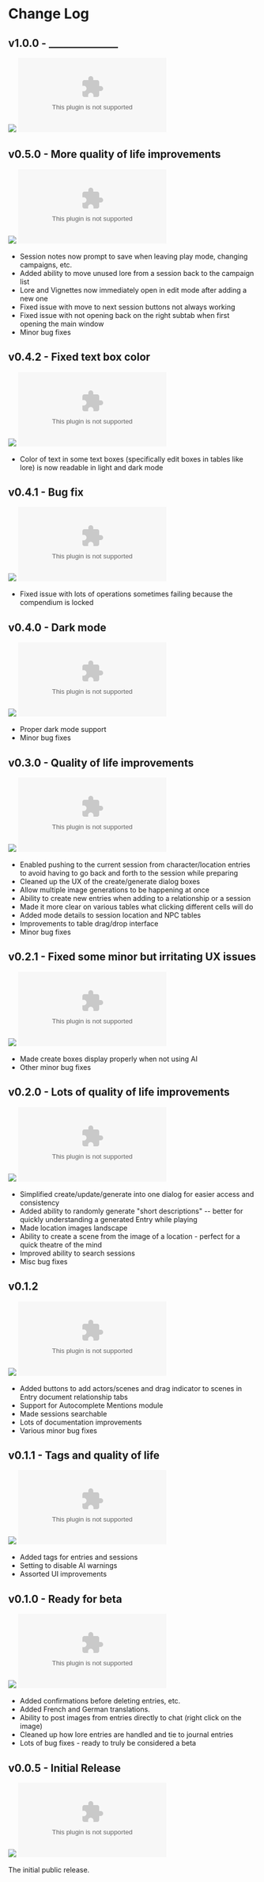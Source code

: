 # Change Log

## v1.0.0 - ______________

![](https://img.shields.io/badge/release%20date-May%20__%2C%202025-blue)
![GitHub release](https://img.shields.io/github/downloads-pre/dovrosenberg/fvtt-campaign-builder/v1.0.0/module.zip)


## v0.5.0 - More quality of life improvements

![](https://img.shields.io/badge/release%20date-May%2011%2C%202025-blue)
![GitHub release](https://img.shields.io/github/downloads-pre/dovrosenberg/fvtt-campaign-builder/v0.5.0/module.zip)

- Session notes now prompt to save when leaving play mode, changing campaigns, etc. 
- Added ability to move unused lore from a session back to the campaign list
- Lore and Vignettes now immediately open in edit mode after adding a new one
- Fixed issue with move to next session buttons not always working
- Fixed issue with not opening back on the right subtab when first opening the main window
- Minor bug fixes

## v0.4.2 - Fixed text box color

![](https://img.shields.io/badge/release%20date-May%2010%2C%202025-blue)
![GitHub release](https://img.shields.io/github/downloads-pre/dovrosenberg/fvtt-campaign-builder/v0.4.2/module.zip)

- Color of text in some text boxes (specifically edit boxes in tables like lore) is now readable in light and dark mode

## v0.4.1 - Bug fix

![](https://img.shields.io/badge/release%20date-May%209%2C%202025-blue)
![GitHub release](https://img.shields.io/github/downloads-pre/dovrosenberg/fvtt-campaign-builder/v0.4.1/module.zip)

- Fixed issue with lots of operations sometimes failing because the compendium is locked

## v0.4.0 - Dark mode

![](https://img.shields.io/badge/release%20date-May%20__%2C%202025-blue)
![GitHub release](https://img.shields.io/github/downloads-pre/dovrosenberg/fvtt-campaign-builder/v0.4.0/module.zip)

- Proper dark mode support
- Minor bug fixes

## v0.3.0 - Quality of life improvements

![](https://img.shields.io/badge/release%20date-May%207%2C%202025-blue)
![GitHub release](https://img.shields.io/github/downloads-pre/dovrosenberg/fvtt-campaign-builder/v0.3.0/module.zip)

- Enabled pushing to the current session from character/location entries to avoid having to go back and forth to the session while preparing
- Cleaned up the UX of the create/generate dialog boxes
- Allow multiple image generations to be happening at once
- Ability to create new entries when adding to a relationship or a session
- Made it more clear on various tables what clicking different cells will do
- Added mode details to session location and NPC tables
- Improvements to table drag/drop interface
- Minor bug fixes

## v0.2.1 - Fixed some minor but irritating UX issues

![](https://img.shields.io/badge/release%20date-April%2030%2C%202025-blue)
![GitHub release](https://img.shields.io/github/downloads-pre/dovrosenberg/fvtt-campaign-builder/v0.2.1/module.zip)

- Made create boxes display properly when not using AI
- Other minor bug fixes

## v0.2.0 - Lots of quality of life improvements

![](https://img.shields.io/badge/release%20date-April%2029%2C%202025-blue)
![GitHub release](https://img.shields.io/github/downloads-pre/dovrosenberg/fvtt-campaign-builder/v0.2.0/module.zip)

- Simplified create/update/generate into one dialog for easier access and consistency
- Added ability to randomly generate "short descriptions" -- better for quickly understanding a generated Entry while playing
- Made location images landscape
- Ability to create a scene from the image of a location - perfect for a quick theatre of the mind
- Improved ability to search sessions
- Misc bug fixes


## v0.1.2

![](https://img.shields.io/badge/release%20date-April%2020%2C%202025-blue)
![GitHub release](https://img.shields.io/github/downloads-pre/dovrosenberg/fvtt-campaign-builder/v0.1.2/module.zip)

- Added buttons to add actors/scenes and drag indicator to scenes in Entry document relationship tabs
- Support for Autocomplete Mentions module 
- Made sessions searchable
- Lots of documentation improvements
- Various minor bug fixes

## v0.1.1 - Tags and quality of life

![](https://img.shields.io/badge/release%20date-April%2013%2C%202025-blue)
![GitHub release](https://img.shields.io/github/downloads-pre/dovrosenberg/fvtt-campaign-builder/v0.1.1/module.zip)

- Added tags for entries and sessions
- Setting to disable AI warnings
- Assorted UI improvements

## v0.1.0 - Ready for beta

![](https://img.shields.io/badge/release%20date-April%2012%2C%202025-blue)
![GitHub release](https://img.shields.io/github/downloads-pre/dovrosenberg/fvtt-campaign-builder/v0.1.0/module.zip)

- Added confirmations before deleting entries, etc.
- Added French and German translations.
- Ability to post images from entries directly to chat (right click on the image)
- Cleaned up how lore entries are handled and tie to journal entries
- Lots of bug fixes - ready to truly be considered a beta

## v0.0.5 - Initial Release

![](https://img.shields.io/badge/release%20date-April%2010%2C%202025-blue)
![GitHub release](https://img.shields.io/github/downloads-pre/dovrosenberg/fvtt-campaign-builder/v0.0.5/module.zip)

The initial public release.

